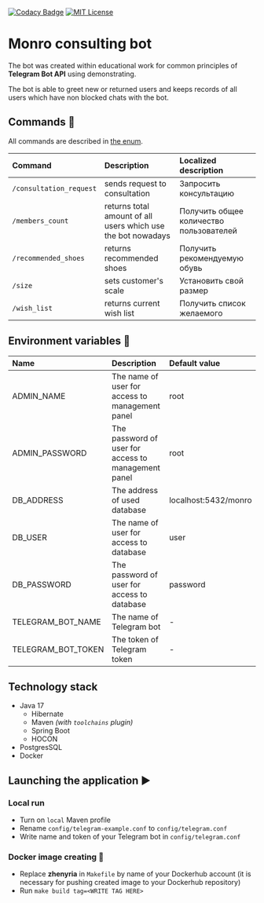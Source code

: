 [![Codacy Badge](https://app.codacy.com/project/badge/Grade/35f78eaef7d84690ad81819853527f8c)](https://www.codacy.com/gh/Zhenyria/monro-consulting-bot/dashboard?utm_source=github.com&amp;utm_medium=referral&amp;utm_content=Zhenyria/monro-consulting-bot&amp;utm_campaign=Badge_Grade)
[![MIT License](http://img.shields.io/badge/license-MIT-blue.svg?style=flat)](https://github.com/Zhenyria/monro-consulting-bot/blob/master/LICENSE)

# Monro consulting bot

The bot was created within educational work for common principles of **Telegram Bot API** using demonstrating.

The bot is able to greet new or returned users and keeps records of all users which have non blocked chats with the bot.

## Commands :speech_balloon:

All commands are described in [the enum](src/main/java/ru/zhenyria/monro_consulting_bot/util/StartCommand.java).

| Command                 | Description                                                  | Localized description                   |
|:------------------------|:-------------------------------------------------------------|:----------------------------------------|
| `/consultation_request` | sends request to consultation                                | Запросить консультацию                  |
| `/members_count`        | returns total amount of all users which use the bot nowadays | Получить общее количество пользователей |
| `/recommended_shoes`    | returns recommended shoes                                    | Получить рекомендуемую обувь            |
| `/size`                 | sets customer's scale                                        | Установить свой размер                  |
| `/wish_list`            | returns current wish list                                    | Получить список желаемого               |

## Environment variables :wrench:

| Name               | Description                                         | Default value        |
|:-------------------|:----------------------------------------------------|:---------------------|
| ADMIN_NAME         | The name of user for access to management panel     | root                 | 
| ADMIN_PASSWORD     | The password of user for access to management panel | root                 |
| DB_ADDRESS         | The address of used database                        | localhost:5432/monro |
| DB_USER            | The name of user for access to database             | user                 |
| DB_PASSWORD        | The password of user for access to database         | password             |
| TELEGRAM_BOT_NAME  | The name of Telegram bot                            | -                    |
| TELEGRAM_BOT_TOKEN | The token of Telegram token                         | -                    |

## Technology stack

- Java 17
    - Hibernate
    - Maven _(with `toolchains` plugin)_
    - Spring Boot
    - HOCON
- PostgresSQL
- Docker

## Launching the application :arrow_forward:

### Local run

- Turn on `local` Maven profile
- Rename `config/telegram-example.conf` to `config/telegram.conf`
- Write name and token of your Telegram bot in `config/telegram.conf`

### Docker image creating :whale:

- Replace **zhenyria** in `Makefile` by name of your Dockerhub account (it is necessary for pushing created image to
  your Dockerhub repository)
- Run `make build tag=<WRITE TAG HERE>`
